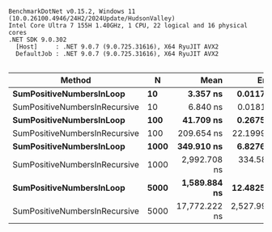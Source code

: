 ```

BenchmarkDotNet v0.15.2, Windows 11 (10.0.26100.4946/24H2/2024Update/HudsonValley)
Intel Core Ultra 7 155H 1.40GHz, 1 CPU, 22 logical and 16 physical cores
.NET SDK 9.0.302
  [Host]     : .NET 9.0.7 (9.0.725.31616), X64 RyuJIT AVX2
  DefaultJob : .NET 9.0.7 (9.0.725.31616), X64 RyuJIT AVX2


```
| Method                        | N    | Mean          | Error         | StdDev        | Median        | Allocated |
|------------------------------ |----- |--------------:|--------------:|--------------:|--------------:|----------:|
| **SumPositiveNumbersInLoop**      | **10**   |      **3.357 ns** |     **0.0117 ns** |     **0.0104 ns** |      **3.357 ns** |         **-** |
| SumPositiveNumbersInRecursive | 10   |      6.840 ns |     0.0181 ns |     0.0151 ns |      6.845 ns |         - |
| **SumPositiveNumbersInLoop**      | **100**  |     **41.709 ns** |     **0.2675 ns** |     **0.2503 ns** |     **41.792 ns** |         **-** |
| SumPositiveNumbersInRecursive | 100  |    209.654 ns |    22.1999 ns |    65.4570 ns |    235.982 ns |         - |
| **SumPositiveNumbersInLoop**      | **1000** |    **349.910 ns** |     **6.8276 ns** |    **14.5501 ns** |    **350.511 ns** |         **-** |
| SumPositiveNumbersInRecursive | 1000 |  2,992.708 ns |   334.5838 ns |   986.5281 ns |  3,324.095 ns |         - |
| **SumPositiveNumbersInLoop**      | **5000** |  **1,589.884 ns** |    **12.4825 ns** |    **10.4235 ns** |  **1,586.600 ns** |         **-** |
| SumPositiveNumbersInRecursive | 5000 | 17,772.222 ns | 2,527.9930 ns | 7,374.2747 ns | 21,553.267 ns |         - |
